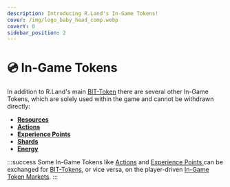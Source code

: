 ```yaml
---
description: Introducing R.Land's In-Game Tokens!
cover: /img/logo_baby_head_comp.webp
coverY: 0
sidebar_position: 2
---
```


# 💿 In-Game Tokens

In addition to R.Land's main [BIT-Token](/bit-token) there are several other In-Game Tokens, which are solely used within the game and cannot be withdrawn directly:

* [**Resources**](resources-alloy-circuit-pixel-rgas.md)&#x20;
* [**Actions**](actions-sa-da.md)
* [**Experience Points**](experience-points-xp.md)
* [**Shards**](shards.md)
* [**Energy**](energy.md)

:::success
Some In-Game Tokens like [Actions](actions-sa-da.md) and [Experience Points ](experience-points-xp.md)can be exchanged for [BIT-Tokens](/bit-token), or vice versa, on the player-driven [In-Game Token Markets](/in-game-token-markets).
:::
